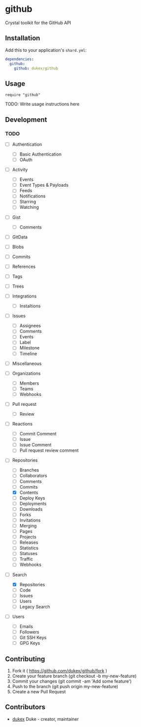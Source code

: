 # github

Crystal toolkit for the GitHub API

## Installation


Add this to your application's `shard.yml`:

```yaml
dependencies:
  github:
    github: dukex/github
```


## Usage


```crystal
require "github"
```


TODO: Write usage instructions here

## Development

### TODO

- [ ] Authentication
  - [ ] Basic Authentication
  - [ ] OAuth

- [ ] Activity
  - [ ] Events
  - [ ] Event Types & Payloads
  - [ ] Feeds
  - [ ] Notifications
  - [ ] Starring
  - [ ] Watching

- [ ] Gist
  - [ ] Comments

- [ ] GitData
 - [ ] Blobs
 - [ ] Commits
 - [ ] References
 - [ ] Tags
 - [ ] Trees

- [ ] Integrations
  - [ ] Instaltions

- [ ] Issues
  - [ ] Assignees
  - [ ] Comments
  - [ ] Events
  - [ ] Label
  - [ ] Milestone
  - [ ] Timeline

- [ ] Miscellaneous

- [ ] Organizations
  - [ ] Members
  - [ ] Teams
  - [ ] Webhooks

- [ ] Pull request
  - [ ] Review

- [ ] Reactions
  - [ ] Commit Comment
  - [ ] Issue
  - [ ] Issue Comment
  - [ ] Pull request review comment

- [ ] Repositories
  - [ ] Branches
  - [ ] Collaborators
  - [ ] Comments
  - [ ] Commits
  - [x] Contents
  - [ ] Deploy Keys
  - [ ] Deployments
  - [ ] Downloads
  - [ ] Forks
  - [ ] Invitations
  - [ ] Merging
  - [ ] Pages
  - [ ] Projects
  - [ ] Releases
  - [ ] Statistics
  - [ ] Statuses
  - [ ] Traffic
  - [ ] Webhooks

- [ ] Search
  - [x] Repositories
  - [ ] Code
  - [ ] Issues
  - [ ] Users
  - [ ] Legacy Search

- [ ] Users
  - [ ] Emails
  - [ ] Followers
  - [ ] Git SSH Keys
  - [ ] GPG Keys

## Contributing

1. Fork it ( https://github.com/dukex/github/fork )
2. Create your feature branch (git checkout -b my-new-feature)
3. Commit your changes (git commit -am 'Add some feature')
4. Push to the branch (git push origin my-new-feature)
5. Create a new Pull Request

## Contributors

- [dukex](https://github.com/dukex) Duke - creator, maintainer
